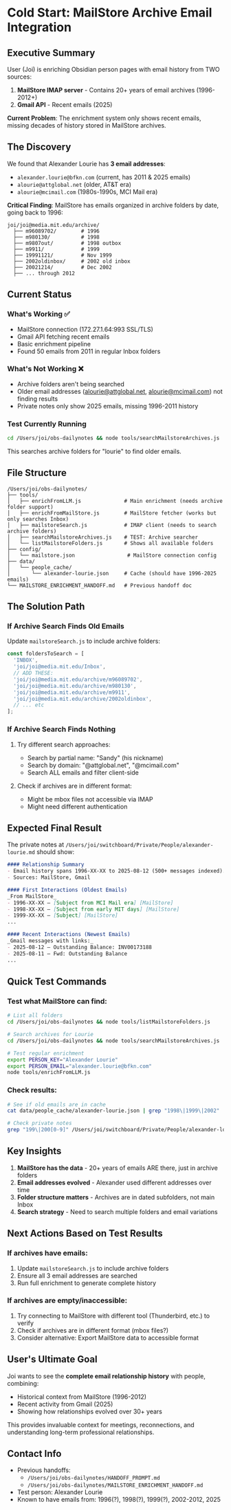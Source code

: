 # Cold Start: MailStore Archive Email Integration

## Executive Summary
User (Joi) is enriching Obsidian person pages with email history from TWO sources:
1. **MailStore IMAP server** - Contains 20+ years of email archives (1996-2012+)
2. **Gmail API** - Recent emails (2025)

**Current Problem**: The enrichment system only shows recent emails, missing decades of history stored in MailStore archives.

## The Discovery
We found that Alexander Lourie has **3 email addresses**:
- `alexander.lourie@bfkn.com` (current, has 2011 & 2025 emails)
- `alourie@attglobal.net` (older, AT&T era)
- `alourie@mcimail.com` (1980s-1990s, MCI Mail era)

**Critical Finding**: MailStore has emails organized in archive folders by date, going back to 1996:
```
joi/joi@media.mit.edu/archive/
  ├── m96089702/        # 1996
  ├── m980130/          # 1998
  ├── m9807out/         # 1998 outbox
  ├── m9911/            # 1999
  ├── 19991121/         # Nov 1999
  ├── 2002oldinbox/     # 2002 old inbox
  ├── 20021214/         # Dec 2002
  ├── ... through 2012
```

## Current Status

### What's Working ✅
- MailStore connection (172.27.1.64:993 SSL/TLS)
- Gmail API fetching recent emails
- Basic enrichment pipeline
- Found 50 emails from 2011 in regular Inbox folders

### What's Not Working ❌
- Archive folders aren't being searched
- Older email addresses (alourie@attglobal.net, alourie@mcimail.com) not finding results
- Private notes only show 2025 emails, missing 1996-2011 history

### Test Currently Running
```bash
cd /Users/joi/obs-dailynotes && node tools/searchMailstoreArchives.js
```
This searches archive folders for "lourie" to find older emails.

## File Structure
```
/Users/joi/obs-dailynotes/
├── tools/
│   ├── enrichFromLLM.js              # Main enrichment (needs archive folder support)
│   ├── enrichFromMailStore.js        # MailStore fetcher (works but only searches Inbox)
│   ├── mailstoreSearch.js            # IMAP client (needs to search archive folders)
│   ├── searchMailstoreArchives.js    # TEST: Archive searcher
│   └── listMailstoreFolders.js       # Shows all available folders
├── config/
│   └── mailstore.json                 # MailStore connection config
├── data/
│   └── people_cache/
│       └── alexander-lourie.json     # Cache (should have 1996-2025 emails)
└── MAILSTORE_ENRICHMENT_HANDOFF.md   # Previous handoff doc
```

## The Solution Path

### If Archive Search Finds Old Emails
Update `mailstoreSearch.js` to include archive folders:
```javascript
const foldersToSearch = [
  'INBOX',
  'joi/joi@media.mit.edu/Inbox',
  // ADD THESE:
  'joi/joi@media.mit.edu/archive/m96089702',
  'joi/joi@media.mit.edu/archive/m980130',
  'joi/joi@media.mit.edu/archive/m9911',
  'joi/joi@media.mit.edu/archive/2002oldinbox',
  // ... etc
];
```

### If Archive Search Finds Nothing
1. Try different search approaches:
   - Search by partial name: "Sandy" (his nickname)
   - Search by domain: "@attglobal.net", "@mcimail.com"
   - Search ALL emails and filter client-side

2. Check if archives are in different format:
   - Might be mbox files not accessible via IMAP
   - Might need different authentication

## Expected Final Result

The private notes at `/Users/joi/switchboard/Private/People/alexander-lourie.md` should show:

```markdown
#### Relationship Summary
- Email history spans 1996-XX-XX to 2025-08-12 (500+ messages indexed).
- Sources: MailStore, Gmail

#### First Interactions (Oldest Emails)
_From MailStore_
- 1996-XX-XX — [Subject from MCI Mail era] [MailStore]
- 1998-XX-XX — [Subject from early MIT days] [MailStore]
- 1999-XX-XX — [Subject] [MailStore]
...

#### Recent Interactions (Newest Emails)
_Gmail messages with links:_
- 2025-08-12 — Outstanding Balance: INV00173188
- 2025-08-11 — Fwd: Outstanding Balance
...
```

## Quick Test Commands

### Test what MailStore can find:
```bash
# List all folders
cd /Users/joi/obs-dailynotes && node tools/listMailstoreFolders.js

# Search archives for Lourie
cd /Users/joi/obs-dailynotes && node tools/searchMailstoreArchives.js

# Test regular enrichment
export PERSON_KEY="Alexander Lourie"
export PERSON_EMAIL="alexander.lourie@bfkn.com"
node tools/enrichFromLLM.js
```

### Check results:
```bash
# See if old emails are in cache
cat data/people_cache/alexander-lourie.json | grep "1998\|1999\|2002"

# Check private notes
grep "199\|200[0-9]" /Users/joi/switchboard/Private/People/alexander-lourie.md
```

## Key Insights
1. **MailStore has the data** - 20+ years of emails ARE there, just in archive folders
2. **Email addresses evolved** - Alexander used different addresses over time
3. **Folder structure matters** - Archives are in dated subfolders, not main Inbox
4. **Search strategy** - Need to search multiple folders and email variations

## Next Actions Based on Test Results

### If archives have emails:
1. Update `mailstoreSearch.js` to include archive folders
2. Ensure all 3 email addresses are searched
3. Run full enrichment to generate complete history

### If archives are empty/inaccessible:
1. Try connecting to MailStore with different tool (Thunderbird, etc.) to verify
2. Check if archives are in different format (mbox files?)
3. Consider alternative: Export MailStore data to accessible format

## User's Ultimate Goal
Joi wants to see the **complete email relationship history** with people, combining:
- Historical context from MailStore (1996-2012)
- Recent activity from Gmail (2025)
- Showing how relationships evolved over 30+ years

This provides invaluable context for meetings, reconnections, and understanding long-term professional relationships.

## Contact Info
- Previous handoffs: 
  - `/Users/joi/obs-dailynotes/HANDOFF_PROMPT.md`
  - `/Users/joi/obs-dailynotes/MAILSTORE_ENRICHMENT_HANDOFF.md`
- Test person: Alexander Lourie
- Known to have emails from: 1996(?), 1998(?), 1999(?), 2002-2012, 2025
